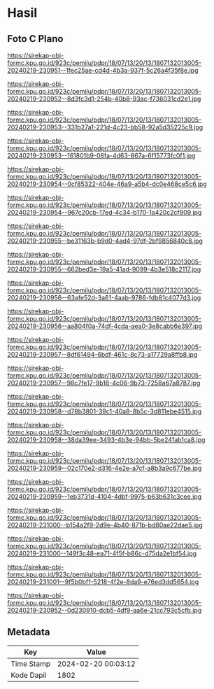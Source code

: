 # Hasil

## Foto C Plano

https://sirekap-obj-formc.kpu.go.id/923c/pemilu/pdpr/18/07/13/20/13/1807132013005-20240219-230951--1fec25ae-cd4d-4b3a-937f-5c26a4f35f8e.jpg

https://sirekap-obj-formc.kpu.go.id/923c/pemilu/pdpr/18/07/13/20/13/1807132013005-20240219-230952--8d3fc3d1-254b-40b8-93ac-f736031cd2e1.jpg

https://sirekap-obj-formc.kpu.go.id/923c/pemilu/pdpr/18/07/13/20/13/1807132013005-20240219-230953--331b27a1-221d-4c23-bb58-92a5d35225c9.jpg

https://sirekap-obj-formc.kpu.go.id/923c/pemilu/pdpr/18/07/13/20/13/1807132013005-20240219-230953--161801b9-08fa-4d63-867a-6f15773fc0f1.jpg

https://sirekap-obj-formc.kpu.go.id/923c/pemilu/pdpr/18/07/13/20/13/1807132013005-20240219-230954--0cf85322-404e-46a9-a5b4-dc0e468ce5c6.jpg

https://sirekap-obj-formc.kpu.go.id/923c/pemilu/pdpr/18/07/13/20/13/1807132013005-20240219-230954--967c20cb-17ed-4c34-b170-1a420c2cf909.jpg

https://sirekap-obj-formc.kpu.go.id/923c/pemilu/pdpr/18/07/13/20/13/1807132013005-20240219-230955--be31163b-b9d0-4ad4-97df-2bf9856840c8.jpg

https://sirekap-obj-formc.kpu.go.id/923c/pemilu/pdpr/18/07/13/20/13/1807132013005-20240219-230955--662bed3e-19a5-41ad-9099-4b3e518c2117.jpg

https://sirekap-obj-formc.kpu.go.id/923c/pemilu/pdpr/18/07/13/20/13/1807132013005-20240219-230956--63afe52d-3a61-4aab-9786-fdb81c4077d3.jpg

https://sirekap-obj-formc.kpu.go.id/923c/pemilu/pdpr/18/07/13/20/13/1807132013005-20240219-230956--aa804f0a-74df-4cda-aea0-3e8cabb6e397.jpg

https://sirekap-obj-formc.kpu.go.id/923c/pemilu/pdpr/18/07/13/20/13/1807132013005-20240219-230957--8df61494-6bdf-461c-8c73-a17729a8ffb8.jpg

https://sirekap-obj-formc.kpu.go.id/923c/pemilu/pdpr/18/07/13/20/13/1807132013005-20240219-230957--98c7fe17-9b16-4c06-9b73-7258a67a8787.jpg

https://sirekap-obj-formc.kpu.go.id/923c/pemilu/pdpr/18/07/13/20/13/1807132013005-20240219-230958--d78b3801-39c1-40a8-8b5c-3d811ebe4515.jpg

https://sirekap-obj-formc.kpu.go.id/923c/pemilu/pdpr/18/07/13/20/13/1807132013005-20240219-230958--38da39ee-3493-4b3e-94bb-5be241ab1ca8.jpg

https://sirekap-obj-formc.kpu.go.id/923c/pemilu/pdpr/18/07/13/20/13/1807132013005-20240219-230959--02c170e2-d316-4e2e-a7cf-a8b3a9c677be.jpg

https://sirekap-obj-formc.kpu.go.id/923c/pemilu/pdpr/18/07/13/20/13/1807132013005-20240219-230959--1eb3731d-4104-4dbf-9975-b63b631c3cee.jpg

https://sirekap-obj-formc.kpu.go.id/923c/pemilu/pdpr/18/07/13/20/13/1807132013005-20240219-231000--b154a2f9-2d9e-4b40-871b-bd80ae22dae5.jpg

https://sirekap-obj-formc.kpu.go.id/923c/pemilu/pdpr/18/07/13/20/13/1807132013005-20240219-231000--149f3c48-ea71-4f5f-b86c-d75da2e1bf54.jpg

https://sirekap-obj-formc.kpu.go.id/923c/pemilu/pdpr/18/07/13/20/13/1807132013005-20240219-231001--9f5b0bf1-5218-4f2e-8da9-e76ed3dd5654.jpg

https://sirekap-obj-formc.kpu.go.id/923c/pemilu/pdpr/18/07/13/20/13/1807132013005-20240219-230952--0d230910-dcb5-4df9-aa6e-21cc793c5cfb.jpg


## Metadata

| Key        | Value               |
| ---------- | ------------------- |
| Time Stamp | 2024-02-20 00:03:12 |
| Kode Dapil | 1802                |




